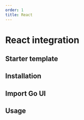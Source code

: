 ```yaml
---
order: 1
title: React
---
```


# React integration


## Starter template


## Installation



## Import Go UI


## Usage

